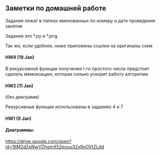 ## Заметки по домашней работе

Задания лежат в папках именованных по номеру и дате проведения занятия

Задание это *.py и *.png

Так же, если удобнее, ниже приложены ссылки на оригиналы схем

#### HW4 (19 Jan)
В рекурсивной функции получения i-го простого числа предстоит сделать 
мемоизацию, которая сильно ускорит работу алгоритма

#### HW2 (11 Jan)

(без диаграмм)

Рекурсивные функции использованы в заданиях 4 и 7

#### HW1 (9 Jan)
#### Диаграммы:

https://drive.google.com/open?id=16M2dZeNwVZhgmX52pouu32x6nOVtZLdd